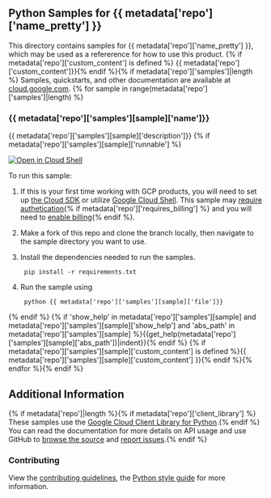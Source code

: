 [//]: # "This README.md file is auto-generated, all changes to this file will be lost."
[//]: # "To regenerate it, use `python -m synthtool`."

## Python Samples for {{ metadata['repo']['name_pretty'] }}

This directory contains samples for {{ metadata['repo']['name_pretty'] }}, which may be used as a refererence for how to use this product. {% if metadata['repo']['custom_content'] is defined %}
{{ metadata['repo']['custom_content']}}{% endif %}{% if metadata['repo']['samples']|length %}
Samples, quickstarts, and other documentation are available at <a href="{{ metadata['repo']['product_documentation'] }}">cloud.google.com</a>.
{% for sample in range(metadata['repo']['samples']|length) %}

### {{ metadata['repo']['samples'][sample]['name']}}

{{ metadata['repo']['samples'][sample]['description']}}
{% if metadata['repo']['samples'][sample]['runnable'] %}

<a href="https://console.cloud.google.com/cloudshell/open?git_repo=https://github.com/{{ metadata['repo']['repo'] }}&page=editor&open_in_editor={{ metadata['repo']['samples'][sample]['file'] }}"><img alt="Open in Cloud Shell" src="http://gstatic.com/cloudssh/images/open-btn.png"> 
</a>

To run this sample:

1. If this is your first time working with GCP products, you will need to set up [the Cloud SDK][cloud_sdk] or utilize [Google Cloud Shell][gcloud_shell]. This sample may [require authetication][authentication]{% if metadata['repo']['requires_billing'] %} and you will need to [enable billing][enable_billing]{% endif %}.

1. Make a fork of this repo and clone the branch locally, then navigate to the sample directory you want to use.

1. Install the dependencies needed to run the samples.

        pip install -r requirements.txt

1. Run the sample using

        python {{ metadata['repo']['samples'][sample]['file']}}

{% endif %}
{% if 'show_help' in metadata['repo']['samples'][sample] and metadata['repo']['samples'][sample]['show_help'] and 'abs_path' in metadata['repo']['samples'][sample] %}{{get_help(metadata['repo']['samples'][sample]['abs_path'])|indent}}{% endif %}
{% if metadata['repo']['samples'][sample]['custom_content'] is defined %}{{ metadata['repo']['samples'][sample]['custom_content'] }}{% endif %}{% endfor %}{% endif %}

## Additional Information
{% if metadata['repo']|length %}{% if metadata['repo']['client_library'] %}
These samples use the [Google Cloud Client Library for Python][client_library_python].{% endif %}
You can read the documentation for more details on API usage and use GitHub
to <a href="https://github.com/{{ metadata['repo']['repo'] }}">browse the source</a> and [report issues][issues].{% endif %}

### Contributing
View the [contributing guidelines][contrib_guide], the [Python style guide][py_style] for more information.

[authentication]: https://cloud.google.com/docs/authentication/getting-started
[enable_billing]:https://cloud.google.com/apis/docs/getting-started#enabling_billing
[client_library_python]: https://googlecloudplatform.github.io/google-cloud-python/
[issues]: https://github.com/GoogleCloudPlatform/google-cloud-python/issues
[contrib_guide]: https://github.com/googleapis/google-cloud-python/blob/master/CONTRIBUTING.rst
[py_style]: http://google.github.io/styleguide/pyguide.html
[cloud_sdk]: https://cloud.google.com/sdk/docs
[gcloud_shell]: https://cloud.google.com/shell/docs
[gcloud_shell]: https://cloud.google.com/shell/docs
